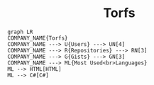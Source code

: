 <h1 align="center">Torfs</h1>

```mermaid
graph LR
COMPANY_NAME{Torfs}
COMPANY_NAME ---> U{Users} ---> UN[4]
COMPANY_NAME ---> R{Repositories} ---> RN[3]
COMPANY_NAME ---> G{Gists} ---> GN[3]
COMPANY_NAME ---> ML{Most Used<br>Languages}
ML --> HTML[HTML]
ML --> C#[C#]
```
